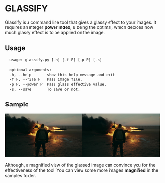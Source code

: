 # GLASSIFY

Glassify is a command line tool that gives a glassy effect to your images. It requires an integer **power index**, 8 being the optimal, which decides how much glassy effect is to be applied on the image.

## Usage
      usage: glassify.py [-h] [-f F] [-p P] [-s]

      optional arguments:
      -h, --help       show this help message and exit
      -f F, --file F   Pass image file.
      -p P, --power P  Pass glass effective value.
      -s, --save       To save or not.

## Sample
![Show Piece](https://github.com/hmnhGeek/Glassify/blob/master/samples/showpiece.jpg)

Although, a magnified view of the glassed image can convince you for the effectiveness of the tool. You can view some more images **magnified** in the samples folder.
